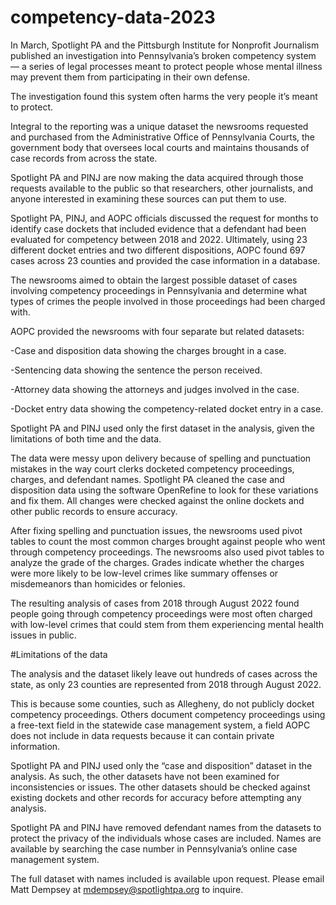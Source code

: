 # competency-data-2023

In March, Spotlight PA and the Pittsburgh Institute for Nonprofit Journalism published an investigation into Pennsylvania’s broken competency system — a series of legal processes meant to protect people whose mental illness may prevent them from participating in their own defense.

The investigation found this system often harms the very people it’s meant to protect.

Integral to the reporting was a unique dataset the newsrooms requested and purchased from the Administrative Office of Pennsylvania Courts, the government body that oversees local courts and maintains thousands of case records from across the state.

Spotlight PA and PINJ are now making the data acquired through those requests available to the public so that researchers, other journalists, and anyone interested in examining these sources can put them to use. 

Spotlight PA, PINJ, and AOPC officials discussed the request for months to identify case dockets that included evidence that a defendant had been evaluated for competency between 2018 and 2022. Ultimately, using 23 different docket entries and two different dispositions, AOPC found 697 cases across 23 counties and provided the case information in a database.

The newsrooms aimed to obtain the largest possible dataset of cases involving competency proceedings in Pennsylvania and determine what types of crimes the people involved in those proceedings had been charged with.

AOPC provided the newsrooms with four separate but related datasets: 

-Case and disposition data showing the charges brought in a case.

-Sentencing data showing the sentence the person received.

-Attorney data showing the attorneys and judges involved in the case.

-Docket entry data showing the competency-related docket entry in a case.

Spotlight PA and PINJ used only the first dataset in the analysis, given the limitations of both time and the data.

The data were messy upon delivery because of spelling and punctuation mistakes in the way court clerks docketed competency proceedings, charges, and defendant names. Spotlight PA cleaned the case and disposition data using the software OpenRefine to look for these variations and fix them. All changes were checked against the online dockets and other public records to ensure accuracy.

After fixing spelling and punctuation issues, the newsrooms used pivot tables to count the most common charges brought against people who went through competency proceedings. The newsrooms also used pivot tables to analyze the grade of the charges. Grades indicate whether the charges were more likely to be low-level crimes like summary offenses or misdemeanors than homicides or felonies.

The resulting analysis of cases from 2018 through August 2022 found people going through competency proceedings were most often charged with low-level crimes that could stem from them experiencing mental health issues in public.

#Limitations of the data

The analysis and the dataset likely leave out hundreds of cases across the state, as only 23 counties are represented from 2018 through August 2022. 

This is because some counties, such as Allegheny, do not publicly docket competency proceedings. Others document competency proceedings using a free-text field in the statewide case management system, a field AOPC does not include in data requests because it can contain private information.

Spotlight PA and PINJ used only the “case and disposition” dataset in the analysis. As such, the other datasets have not been examined for inconsistencies or issues. The other datasets should be checked against existing dockets and other records for accuracy before attempting any analysis.

Spotlight PA and PINJ have removed defendant names from the datasets to protect the privacy of the individuals whose cases are included. Names are available by searching the case number in Pennsylvania’s online case management system. 

The full dataset with names included is available upon request. Please email Matt Dempsey at mdempsey@spotlightpa.org to inquire.


